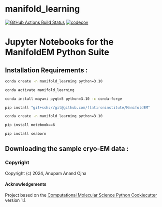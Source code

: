 manifold_learning
==============================
[//]: # (Badges)
[![GitHub Actions Build Status](https://github.com/REPLACE_WITH_OWNER_ACCOUNT/manifold_learning/workflows/CI/badge.svg)](https://github.com/REPLACE_WITH_OWNER_ACCOUNT/manifold_learning/actions?query=workflow%3ACI)
[![codecov](https://codecov.io/gh/REPLACE_WITH_OWNER_ACCOUNT/manifold_learning/branch/main/graph/badge.svg)](https://codecov.io/gh/REPLACE_WITH_OWNER_ACCOUNT/manifold_learning/branch/main)



# Jupyter Notebooks for the ManifoldEM Python Suite

## Installation Requirements :

```bash
conda create -n manifold_learning python=3.10
```
```bash
conda activate manifold_learning 
```
```bash
conda install mayavi pyqt=5 python=3.10 -c conda-forge
```
```bash
pip install "git+ssh://git@github.com/flatironinstitute/ManifoldEM"
```
```bash
conda create -n manifold_learning python=3.10
```
```bash
pip install notebook==6
```
```bash
pip install seaborn
```
## Downloading the sample cryo-EM data :

### Copyright

Copyright (c) 2024, Anupam Anand Ojha


#### Acknowledgements
 
Project based on the 
[Computational Molecular Science Python Cookiecutter](https://github.com/molssi/cookiecutter-cms) version 1.1.
